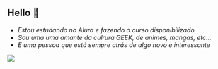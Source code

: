 ## Hello 👋

- *Estou estudando no Alura e fazendo o curso disponibilizado* 
- *Sou uma uma amante da culrura GEEK, de animes, mangas, etc...*
- *E uma pessoa que está sempre atrás de algo novo e interessante*

![](https://media.tenor.com/7Dk1-uoyp3oAAAAd/leywin.gif)
